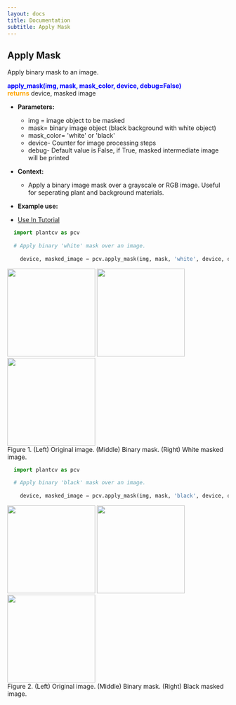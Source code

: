 ```yaml
---
layout: docs
title: Documentation
subtitle: Apply Mask    
---
```


## Apply Mask

Apply binary mask to an image.

<font color='blue'><b>apply\_mask(img, mask, mask\_color, device, debug=False)</font></b><br>
<font color='orange'>**returns**</font> device, masked image
    
- **Parameters:**   
  - img = image object to be masked
  - mask= binary image object (black background with white object)
  - mask_color= 'white' or 'black'  
  - device- Counter for image processing steps
  - debug- Default value is False, if True, masked intermediate image will be printed 

- **Context:**  
  - Apply a binary image mask over a grayscale or RGB image. Useful for seperating plant and background materials.

- **Example use:**  

 - [Use In Tutorial]()
 
  ```python
    import plantcv as pcv
    
    # Apply binary 'white' mask over an image. 
    
      device, masked_image = pcv.apply_mask(img, mask, 'white', device, debug=True)
  ```
  
  <a href="{{site.baseurl}}/img/documentation_images/apply_mask/VIS_SV_180_z2500_349810.png" target="_blank">
  <img src="{{site.baseurl}}/img/documentation_images/apply_mask/VIS_SV_180_z2500_349810.png" width="200"></a>
  <a href="{{site.baseurl}}/img/documentation_images/apply_mask/10_and_joined.png" target="_blank">
  <img src="{{site.baseurl}}/img/documentation_images/apply_mask/10_and_joined.png" width="200"></a>
  <a href="{{site.baseurl}}/img/documentation_images/apply_mask/11_wmasked.png" target="_blank">
  <img src="{{site.baseurl}}/img/documentation_images/apply_mask/11_wmasked.png" width="200"></a><br>
  Figure 1. (Left) Original image. (Middle) Binary mask. (Right) White masked image. 
 
  ```python
    import plantcv as pcv
    
    # Apply binary 'black' mask over an image. 
    
      device, masked_image = pcv.apply_mask(img, mask, 'black', device, debug=True)
  ```
  
  <a href="{{site.baseurl}}/img/documentation_images/apply_mask/VIS_SV_180_z2500_349810.png" target="_blank">
  <img src="{{site.baseurl}}/img/documentation_images/apply_mask/VIS_SV_180_z2500_349810.png" width="200"></a>
  <a href="{{site.baseurl}}/img/documentation_images/apply_mask/10_and_joined.png" target="_blank">
  <img src="{{site.baseurl}}/img/documentation_images/apply_mask/10_and_joined.png" width="200"></a>
  <a href="{{site.baseurl}}/img/documentation_images/apply_mask/11_bmasked.png" target="_blank">
  <img src="{{site.baseurl}}/img/documentation_images/apply_mask/11_bmasked.png" width="200"></a><br>
  Figure 2. (Left) Original image. (Middle) Binary mask. (Right) Black masked image. 
